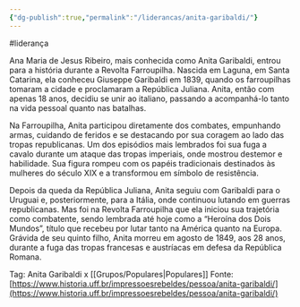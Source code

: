 ```yaml
---
{"dg-publish":true,"permalink":"/liderancas/anita-garibaldi/"}
---
```


#liderança

Ana Maria de Jesus Ribeiro, mais conhecida como Anita Garibaldi, entrou para a história durante a Revolta Farroupilha. Nascida em Laguna, em Santa Catarina, ela conheceu Giuseppe Garibaldi em 1839, quando os farroupilhas tomaram a cidade e proclamaram a República Juliana. Anita, então com apenas 18 anos, decidiu se unir ao italiano, passando a acompanhá-lo tanto na vida pessoal quanto nas batalhas.

Na Farroupilha, Anita participou diretamente dos combates, empunhando armas, cuidando de feridos e se destacando por sua coragem ao lado das tropas republicanas. Um dos episódios mais lembrados foi sua fuga a cavalo durante um ataque das tropas imperiais, onde mostrou destemor e habilidade. Sua figura rompeu com os papéis tradicionais destinados às mulheres do século XIX e a transformou em símbolo de resistência.

Depois da queda da República Juliana, Anita seguiu com Garibaldi para o Uruguai e, posteriormente, para a Itália, onde continuou lutando em guerras republicanas. Mas foi na Revolta Farroupilha que ela iniciou sua trajetória como combatente, sendo lembrada até hoje como a “Heroína dos Dois Mundos”, título que recebeu por lutar tanto na América quanto na Europa. Grávida de seu quinto filho, Anita morreu em agosto de 1849, aos 28 anos, durante a fuga das tropas francesas e austríacas em defesa da República Romana.

Tag: Anita Garibaldi x [[Grupos/Populares\|Populares]]
Fonte: [https://www.historia.uff.br/impressoesrebeldes/pessoa/anita-garibaldi/](https://www.historia.uff.br/impressoesrebeldes/pessoa/anita-garibaldi/)